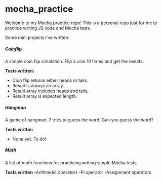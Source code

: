 # mocha_practice
Welcome to my Mocha practice repo!
This is a personal repo just for me to practice writing JS code and Mocha tests.

Some mini projects I've written:

##### Coinflip
A simple coin flip simulation. Flip a coin 10 times and get the results.

**Tests written:**
- Coin flip returns either heads or tails.
- Result is always an array.
- Result array includes heads and tails.
- Result array is expected length.

##### Hangman
A game of hangman. 7 tries to guess the word! Can you guess the word?

**Tests written**
- None yet. To do!

##### Math
A list of math functions for practicing writing simple Mocha tests.

**Tests written**
-Arithmetic operators
-Pi operator
-Assignment operators
